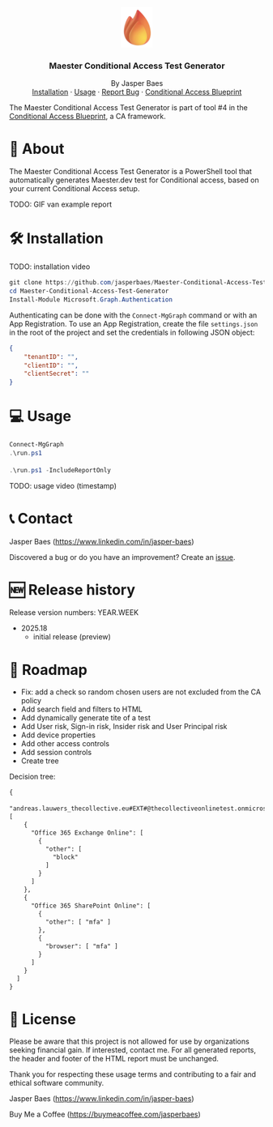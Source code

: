 <br>
<p align="center">
  <a href="https://jbaes.be/CAB">
    <img src="./assets/logo.png" alt="Logo" height="80">
  </a>
  <h3 align="center">Maester Conditional Access Test Generator</h3>
  <p align="center">
    By Jasper Baes
    <br />
    <a href="https://github.com/jasperbaes/Maester-Conditional-Access-Test-Generator#%EF%B8%8F-installation">Installation</a>
    ·
     <a href="https://github.com/jasperbaes/Maester-Conditional-Access-Test-Generator#-usage">Usage</a>
    ·
    <a href="https://github.com/jasperbaes/Maester-Conditional-Access-Test-Generator/issues">Report Bug</a>
    ·
     <a href="https://www.jbaes.be/CAB">Conditional Access Blueprint</a>
  </p>
</p>

The Maester Conditional Access Test Generator is part of tool #4 in the <a href="https://www.jbaes.be/CAB">Conditional Access Blueprint</a>, a CA framework.

# 🚀 About

The Maester Conditional Access Test Generator is a PowerShell tool that automatically generates Maester.dev test for Conditional access, based on your current Conditional Access setup.

TODO: GIF van example report

# 🛠️ Installation

TODO: installation video

```powershell
git clone https://github.com/jasperbaes/Maester-Conditional-Access-Test-Generator
cd Maester-Conditional-Access-Test-Generator
Install-Module Microsoft.Graph.Authentication
```

Authenticating can be done with the `Connect-MgGraph` command or with an App Registration. To use an App Registration, create the file `settings.json` in the root of the project and set the credentials in following JSON object:

```json
{
    "tenantID": "",
    "clientID": "",
    "clientSecret": ""
}
```

# 💻 Usage

```powershell
Connect-MgGraph
.\run.ps1

.\run.ps1 -IncludeReportOnly
```

TODO: usage video (timestamp)

# 📞 Contact

Jasper Baes (https://www.linkedin.com/in/jasper-baes)

Discovered a bug or do you have an improvement? Create an <a href="https://github.com/jasperbaes/Maester-Conditional-Access-Test-Generator/issues">issue</a>.

# 🆕 Release history

Release version numbers: YEAR.WEEK

- 2025.18
  - initial release (preview)

# 🏁 Roadmap
- Fix: add a check so random chosen users are not excluded from the CA policy
- Add search field and filters to HTML
- Add dynamically generate tite of a test
- Add User risk, Sign-in risk, Insider risk and User Principal risk
- Add device properties
- Add other access controls
- Add session controls
- Create tree


Decision tree:
```
{
  "andreas.lauwers_thecollective.eu#EXT#@thecollectiveonlinetest.onmicrosoft.com": [
    {
      "Office 365 Exchange Online": [
        {
          "other": [
            "block"
          ]
        }
      ]
    },
    {
      "Office 365 SharePoint Online": [
        {
          "other": [ "mfa" ]
        },
        {
          "browser": [ "mfa" ]
        }
      ]
    }
  ]
}
```

# 📜 License

Please be aware that this project is not allowed for use by organizations seeking financial gain. If interested, contact me. For all generated reports, the header and footer of the HTML report must be unchanged.

Thank you for respecting these usage terms and contributing to a fair and ethical software community. 

Jasper Baes (https://www.linkedin.com/in/jasper-baes)

Buy Me a Coffee (https://buymeacoffee.com/jasperbaes)